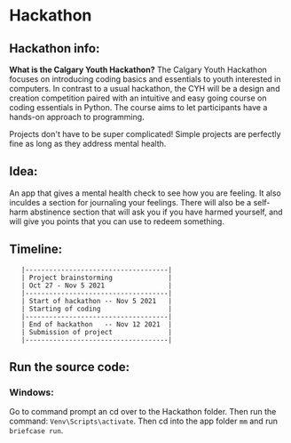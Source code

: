 # Hackathon

## Hackathon info:

**What is the Calgary Youth Hackathon?**
The Calgary Youth Hackathon focuses on introducing coding basics and essentials to youth interested in computers. In contrast to a usual hackathon, the CYH will be a design and creation competition paired with an intuitive and easy going course on coding essentials in Python. The course aims to let participants have a hands-on approach to programming.

Projects don't have to be super complicated! Simple projects are perfectly fine as long as they address mental health.


## Idea:

An app that gives a mental health check to see how you are feeling. It also inculdes a section for journaling your feelings. There will also be a self-harm abstinence section that will ask you if you have harmed yourself, and will give you points that you can use to redeem something.

## Timeline:
```
   |------------------------------------|
   | Project brainstorming              |
   | Oct 27 - Nov 5 2021                |
   |------------------------------------|
   | Start of hackathon -- Nov 5 2021   |
   | Starting of coding                 |
   |------------------------------------|
   | End of hackathon   -- Nov 12 2021  |
   | Submission of project              |
   |------------------------------------|
```

## Run the source code:

### Windows:

Go to command prompt an cd over to the Hackathon folder. Then run the command: `Venv\Scripts\activate`. Then cd into the app folder `mm` and run `briefcase run`.
